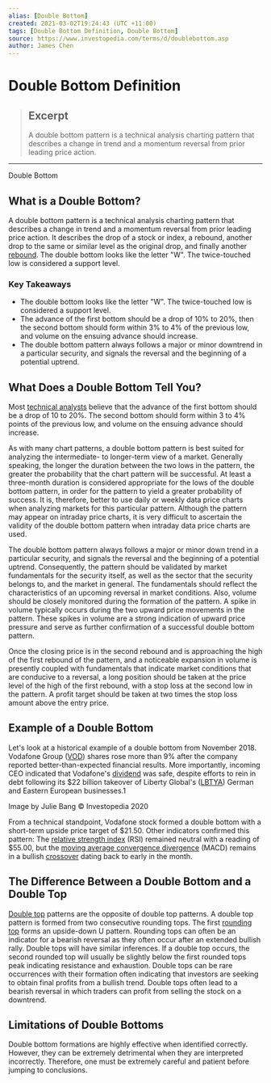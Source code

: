 ```yaml
---
alias: [Double Bottom]
created: 2021-03-02T19:24:43 (UTC +11:00)
tags: [Double Bottom Definition, Double Bottom]
source: https://www.investopedia.com/terms/d/doublebottom.asp
author: James Chen
---
```


# Double Bottom Definition

> ## Excerpt
> A double bottom pattern is a technical analysis charting pattern that describes a change in trend and a momentum reversal from prior leading price action.

---

Double Bottom
## What is a Double Bottom?

A double bottom pattern is a technical analysis charting pattern that describes a change in trend and a momentum reversal from prior leading price action. It describes the drop of a stock or index, a rebound, another drop to the same or similar level as the original drop, and finally another [rebound](https://www.investopedia.com/terms/r/rebound.asp). The double bottom looks like the letter "W". The twice-touched low is considered a support level.

### Key Takeaways

-   The double bottom looks like the letter "W". The twice-touched low is considered a support level.
-   The advance of the first bottom should be a drop of 10% to 20%, then the second bottom should form within 3% to 4% of the previous low, and volume on the ensuing advance should increase.
-   The double bottom pattern always follows a major or minor downtrend in a particular security, and signals the reversal and the beginning of a potential uptrend.

## What Does a Double Bottom Tell You?

Most [technical analysts](https://www.investopedia.com/terms/t/technical-analyst.asp) believe that the advance of the first bottom should be a drop of 10 to 20%. The second bottom should form within 3 to 4% points of the previous low, and volume on the ensuing advance should increase.

As with many chart patterns, a double bottom pattern is best suited for analyzing the intermediate- to longer-term view of a market. Generally speaking, the longer the duration between the two lows in the pattern, the greater the probability that the chart pattern will be successful. At least a three-month duration is considered appropriate for the lows of the double bottom pattern, in order for the pattern to yield a greater probability of success. It is, therefore, better to use daily or weekly data price charts when analyzing markets for this particular pattern. Although the pattern may appear on intraday price charts, it is very difficult to ascertain the validity of the double bottom pattern when intraday data price charts are used.

The double bottom pattern always follows a major or minor down trend in a particular security, and signals the reversal and the beginning of a potential uptrend. Consequently, the pattern should be validated by market fundamentals for the security itself, as well as the sector that the security belongs to, and the market in general. The fundamentals should reflect the characteristics of an upcoming reversal in market conditions. Also, volume should be closely monitored during the formation of the pattern. A spike in volume typically occurs during the two upward price movements in the pattern. These spikes in volume are a strong indication of upward price pressure and serve as further confirmation of a successful double bottom pattern.

Once the closing price is in the second rebound and is approaching the high of the first rebound of the pattern, and a noticeable expansion in volume is presently coupled with fundamentals that indicate market conditions that are conducive to a reversal, a long position should be taken at the price level of the high of the first rebound, with a stop loss at the second low in the pattern. A profit target should be taken at two times the stop loss amount above the entry price.

## Example of a Double Bottom

Let's look at a historical example of a double bottom from November 2018. Vodafone Group ([VOD](https://www.investopedia.com/markets/quote?tvwidgetsymbol=vod)) shares rose more than 9% after the company reported better-than-expected financial results. More importantly, incoming CEO indicated that Vodafone's [dividend](https://www.investopedia.com/terms/d/dividend.asp) was safe, despite efforts to rein in debt following its $22 billion takeover of Liberty Global's ([LBTYA](https://www.investopedia.com/markets/quote?tvwidgetsymbol=lbtya)) German and Eastern European businesses.1

Image by Julie Bang © Investopedia 2020

From a technical standpoint, Vodafone stock formed a double bottom with a short-term upside price target of $21.50. Other indicators confirmed this pattern: The [relative strength index](https://www.investopedia.com/terms/r/rsi.asp) (RSI) remained neutral with a reading of $55.00, but the [moving average convergence divergence](https://www.investopedia.com/terms/m/macd.asp) (MACD) remains in a bullish [crossover](https://www.investopedia.com/terms/c/crossover.asp) dating back to early in the month.

## The Difference Between a Double Bottom and a Double Top

[Double top](https://www.investopedia.com/terms/d/doubletop.asp) patterns are the opposite of double top patterns. A double top pattern is formed from two consecutive rounding tops. The first [rounding top](https://www.investopedia.com/terms/r/roundingtop.asp) forms an upside-down U pattern. Rounding tops can often be an indicator for a bearish reversal as they often occur after an extended bullish rally. Double tops will have similar inferences. If a double top occurs, the second rounded top will usually be slightly below the first rounded tops peak indicating resistance and exhaustion. Double tops can be rare occurrences with their formation often indicating that investors are seeking to obtain final profits from a bullish trend. Double tops often lead to a bearish reversal in which traders can profit from selling the stock on a downtrend.

## Limitations of Double Bottoms

Double bottom formations are highly effective when identified correctly. However, they can be extremely detrimental when they are interpreted incorrectly. Therefore, one must be extremely careful and patient before jumping to conclusions.
